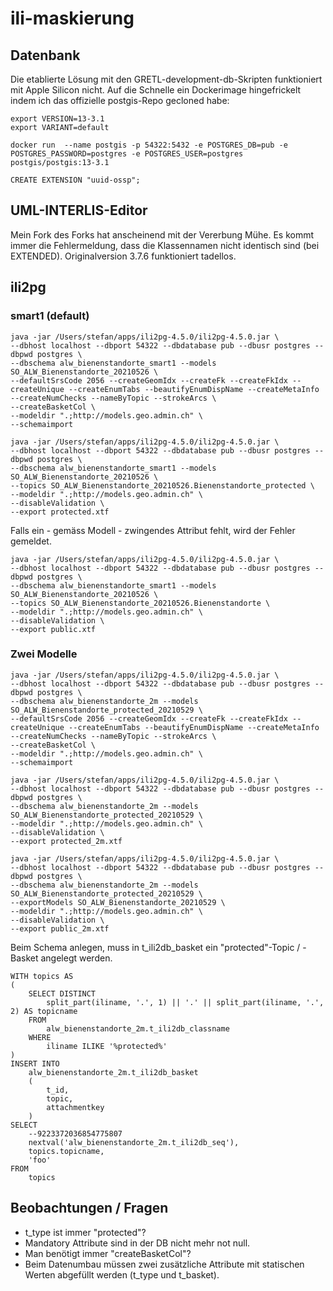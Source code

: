 # ili-maskierung

## Datenbank
Die etablierte Lösung mit den GRETL-development-db-Skripten funktioniert mit Apple Silicon nicht. Auf die Schnelle ein Dockerimage hingefrickelt indem ich das offizielle postgis-Repo gecloned habe:

```
export VERSION=13-3.1
export VARIANT=default
```

```
docker run  --name postgis -p 54322:5432 -e POSTGRES_DB=pub -e POSTGRES_PASSWORD=postgres -e POSTGRES_USER=postgres postgis/postgis:13-3.1

CREATE EXTENSION "uuid-ossp";
```

## UML-INTERLIS-Editor
Mein Fork des Forks hat anscheinend mit der Vererbung Mühe. Es kommt immer die Fehlermeldung, dass die Klassennamen nicht identisch sind (bei EXTENDED). Originalversion 3.7.6 funktioniert tadellos.

## ili2pg

### smart1 (default)
```
java -jar /Users/stefan/apps/ili2pg-4.5.0/ili2pg-4.5.0.jar \
--dbhost localhost --dbport 54322 --dbdatabase pub --dbusr postgres --dbpwd postgres \
--dbschema alw_bienenstandorte_smart1 --models SO_ALW_Bienenstandorte_20210526 \
--defaultSrsCode 2056 --createGeomIdx --createFk --createFkIdx --createUnique --createEnumTabs --beautifyEnumDispName --createMetaInfo --createNumChecks --nameByTopic --strokeArcs \
--createBasketCol \
--modeldir ".;http://models.geo.admin.ch" \
--schemaimport
```

```
java -jar /Users/stefan/apps/ili2pg-4.5.0/ili2pg-4.5.0.jar \
--dbhost localhost --dbport 54322 --dbdatabase pub --dbusr postgres --dbpwd postgres \
--dbschema alw_bienenstandorte_smart1 --models SO_ALW_Bienenstandorte_20210526 \
--topics SO_ALW_Bienenstandorte_20210526.Bienenstandorte_protected \
--modeldir ".;http://models.geo.admin.ch" \
--disableValidation \
--export protected.xtf
```

Falls ein - gemäss Modell - zwingendes Attribut fehlt, wird der Fehler gemeldet.

```
java -jar /Users/stefan/apps/ili2pg-4.5.0/ili2pg-4.5.0.jar \
--dbhost localhost --dbport 54322 --dbdatabase pub --dbusr postgres --dbpwd postgres \
--dbschema alw_bienenstandorte_smart1 --models SO_ALW_Bienenstandorte_20210526 \
--topics SO_ALW_Bienenstandorte_20210526.Bienenstandorte \
--modeldir ".;http://models.geo.admin.ch" \
--disableValidation \
--export public.xtf
```

### Zwei Modelle 
```
java -jar /Users/stefan/apps/ili2pg-4.5.0/ili2pg-4.5.0.jar \
--dbhost localhost --dbport 54322 --dbdatabase pub --dbusr postgres --dbpwd postgres \
--dbschema alw_bienenstandorte_2m --models SO_ALW_Bienenstandorte_protected_20210529 \
--defaultSrsCode 2056 --createGeomIdx --createFk --createFkIdx --createUnique --createEnumTabs --beautifyEnumDispName --createMetaInfo --createNumChecks --nameByTopic --strokeArcs \
--createBasketCol \
--modeldir ".;http://models.geo.admin.ch" \
--schemaimport
```

```
java -jar /Users/stefan/apps/ili2pg-4.5.0/ili2pg-4.5.0.jar \
--dbhost localhost --dbport 54322 --dbdatabase pub --dbusr postgres --dbpwd postgres \
--dbschema alw_bienenstandorte_2m --models SO_ALW_Bienenstandorte_protected_20210529 \
--modeldir ".;http://models.geo.admin.ch" \
--disableValidation \
--export protected_2m.xtf
```

```
java -jar /Users/stefan/apps/ili2pg-4.5.0/ili2pg-4.5.0.jar \
--dbhost localhost --dbport 54322 --dbdatabase pub --dbusr postgres --dbpwd postgres \
--dbschema alw_bienenstandorte_2m --models SO_ALW_Bienenstandorte_protected_20210529 \
--exportModels SO_ALW_Bienenstandorte_20210529 \
--modeldir ".;http://models.geo.admin.ch" \
--disableValidation \
--export public_2m.xtf
```

Beim Schema anlegen, muss in t_ili2db_basket ein "protected"-Topic / -Basket angelegt werden.
```
WITH topics AS 
(
    SELECT DISTINCT 
        split_part(iliname, '.', 1) || '.' || split_part(iliname, '.', 2) AS topicname
    FROM 
        alw_bienenstandorte_2m.t_ili2db_classname
    WHERE 
        iliname ILIKE '%protected%'
)   
INSERT INTO 
    alw_bienenstandorte_2m.t_ili2db_basket
    (
        t_id,
        topic,
        attachmentkey
    )
SELECT 
    --9223372036854775807
    nextval('alw_bienenstandorte_2m.t_ili2db_seq'),
    topics.topicname,
    'foo'
FROM 
    topics
```


## Beobachtungen / Fragen
- t_type ist immer "protected"? 
- Mandatory Attribute sind in der DB nicht mehr not null.
- Man benötigt immer "createBasketCol"?
- Beim Datenumbau müssen zwei zusätzliche Attribute mit statischen Werten abgefüllt werden (t_type und t_basket).

